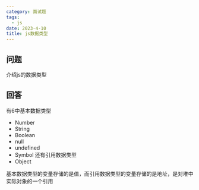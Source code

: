 ```yaml
---
category: 面试题    
tags:
  - js
date: 2023-4-10
title: js数据类型
---
```


## 问题
介绍js的数据类型

## 回答
有6中基本数据类型
- Number
- String
- Boolean
- null
- undefined
- Symbol
还有引用数据类型
- Object

基本数据类型的变量存储的是值，而引用数据类型的变量存储的是地址，是对堆中实际对象的一个引用